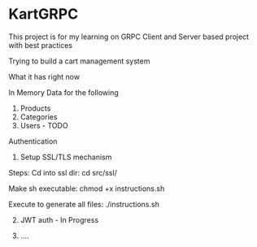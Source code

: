 # KartGRPC

This project is for my learning on GRPC Client and Server based project with best practices

Trying to build a cart management system

What it has right now

In Memory Data for the following

1. Products
2. Categories
3. Users - TODO



Authentication

1. Setup SSL/TLS mechanism

Steps:
Cd into ssl dir: cd src/ssl/

Make sh executable: chmod +x instructions.sh

Execute to generate all files: ./instructions.sh


2. JWT auth - In Progress

3. ....
   
